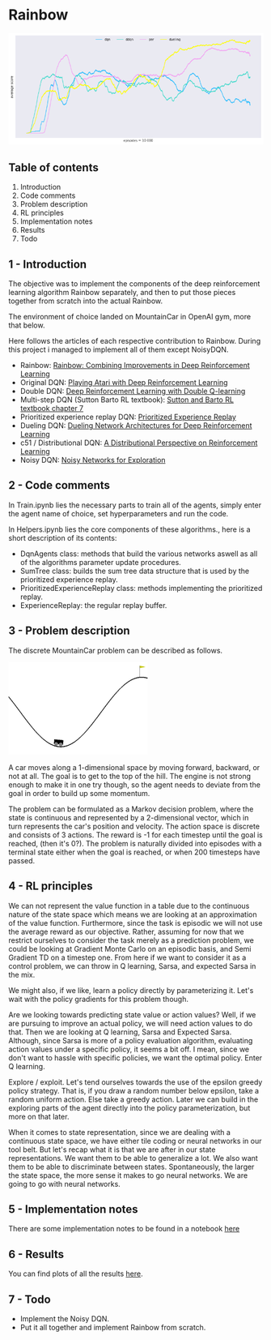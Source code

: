 # Rainbow

![Results](images/rainbow_results.png)

## Table of contents

1. Introduction
2. Code comments
3. Problem description
4. RL principles
5. Implementation notes
6. Results
7. Todo

## 1 - Introduction

The objective was to implement the components of the deep reinforcement learning algorithm Rainbow separately, and then to put those pieces together from scratch into the actual Rainbow.

The environment of choice landed on MountainCar in OpenAI gym, more that below.

Here follows the articles of each respective contribution to Rainbow. During this project i managed to implement all of them except NoisyDQN.

* Rainbow: [Rainbow: Combining Improvements in Deep Reinforcement Learning](https://arxiv.org/abs/1710.02298)
* Original DQN: [Playing Atari with Deep Reinforcement Learning](https://arxiv.org/abs/1312.5602)
* Double DQN: [Deep Reinforcement Learning with Double Q-learning](https://arxiv.org/abs/1509.06461)
* Multi-step DQN (Sutton Barto RL textbook): [Sutton and Barto RL textbook chapter 7](https://web.stanford.edu/class/psych209/Readings/SuttonBartoIPRLBook2ndEd.pdf)
* Prioritized experience replay DQN: [Prioritized Experience Replay](https://arxiv.org/abs/1511.05952)
* Dueling DQN: [Dueling Network Architectures for Deep Reinforcement Learning](https://arxiv.org/abs/1511.06581)
* c51 / Distributional DQN: [A Distributional Perspective on Reinforcement Learning](https://arxiv.org/abs/1707.06887)
* Noisy DQN: [Noisy Networks for Exploration](https://arxiv.org/abs/1706.10295)

## 2 - Code comments

In Train.ipynb lies the necessary parts to train all of the agents, simply enter the agent name of choice, set hyperparameters and run the code.

In Helpers.ipynb lies the core components of these algorithms., here is a short description of its contents:
* DqnAgents class: methods that build the various networks aswell as all of the algorithms parameter update procedures.
* SumTree class: builds the sum tree data structure that is used by the prioritized experience replay.
* PrioritizedExperienceReplay class: methods implementing the prioritized replay.
* ExperienceReplay: the regular replay buffer.

## 3 - Problem description

The discrete MountainCar problem can be described as follows.

![MountainCar](images/rainbow_mcar.png)

A car moves along a 1-dimensional space by moving forward, backward, or not at all. The goal is to get to the top of the hill. The engine is not strong enough to make it in one try though, so the agent needs to deviate from the goal in order to build up some momentum.

The problem can be formulated as a Markov decision problem, where the state is continuous and represented by a 2-dimensional vector, which in turn represents the car's position and velocity. The action space is discrete and consists of 3 actions. The reward is -1 for each timestep until the goal is reached, (then it's 0?). The problem is naturally divided into episodes with a terminal state either when the goal is reached, or when 200 timesteps have passed.

## 4 - RL principles

We can not represent the value function in a table due to the continuous nature of the state space which means we are looking at an approximation of the value function. Furthermore, since the task is episodic we will not use the average reward as our objective. Rather, assuming for now that we restrict ourselves to consider the task merely as a prediction problem, we could be looking at Gradient Monte Carlo on an episodic basis, and Semi Gradient TD on a timestep one. From here if we want to consider it as a control problem, we can throw in Q learning, Sarsa, and expected Sarsa in the mix.

We might also, if we like, learn a policy directly by parameterizing it. Let's wait with the policy gradients for this problem though. 

Are we looking towards predicting state value or action values? Well, if we are pursuing to improve an actual policy, we will need action values to do that. Then we are looking at Q learning, Sarsa and Expected Sarsa. Although, since Sarsa is more of a policy evaluation algorithm, evaluating action values under a specific policy, it seems a bit off. I mean, since we don't want to hassle with specific policies, we want the optimal policy. Enter Q learning. 

Explore / exploit. Let's tend ourselves towards the use of the epsilon greedy policy strategy. That is, if you draw a random number below epsilon, take a random uniform action. Else take a greedy action. Later we can build in the exploring parts of the agent directly into the policy parameterization, but more on that later.

When it comes to state representation, since we are dealing with a continuous state space, we have either tile coding or neural networks in our tool belt. But let's recap what it is that we are after in our state representations. We want them to be able to generalize a lot. We also want them to be able to discriminate between states. Spontaneously, the larger the state space, the more sense it makes to go neural networks. We are going to go with neural networks.

## 5 - Implementation notes

There are some implementation notes to be found in a notebook [here](https://github.com/DemaciaLarz/Rainbow/blob/master/Implementation_Notes.ipynb)

## 6 - Results

You can find plots of all the results [here](https://github.com/DemaciaLarz/Rainbow/blob/master/Results.ipynb).

## 7 - Todo

* Implement the Noisy DQN.
* Put it all together and implement Rainbow from scratch.
